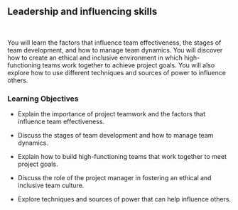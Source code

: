 ## Leadership and influencing skills

<br>

You will learn the factors that influence team effectiveness, the stages of team development, and how to manage team dynamics. You will discover how to create an ethical and inclusive environment in which high-functioning teams work together to achieve project goals. You will also explore how to use different techniques and sources of power to influence others.

### Learning Objectives

- Explain the importance of project teamwork and the factors that influence team effectiveness.

- Discuss the stages of team development and how to manage team dynamics.

- Explain how to build high-functioning teams that work together to meet project goals.

- Discuss the role of the project manager in fostering an ethical and inclusive team culture.

- Explore techniques and sources of power that can help influence others.